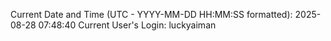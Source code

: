 Current Date and Time (UTC - YYYY-MM-DD HH:MM:SS formatted): 2025-08-28 07:48:40
Current User's Login: luckyaiman
